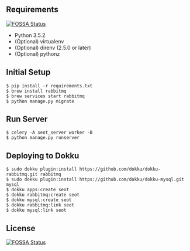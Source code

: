 ## Requirements
[![FOSSA Status](https://app.fossa.io/api/projects/git%2Bgithub.com%2Fshimojo-lab%2Fseot-server.svg?type=shield)](https://app.fossa.io/projects/git%2Bgithub.com%2Fshimojo-lab%2Fseot-server?ref=badge_shield)

- Python 3.5.2
- (Optional) virtualenv
- (Optional) direnv (2.5.0 or later)
- (Optional) pythonz

## Initial Setup

```
$ pip install -r requirements.txt
$ brew install rabbitmq
$ brew services start rabbitmq
$ python manage.py migrate
```

## Run Server

```
$ celery -A seot_server worker -B
$ python manage.py runserver
```

## Deploying to Dokku

```
$ sudo dokku plugin:install https://github.com/dokku/dokku-rabbitmq.git rabbitmq
$ sudo dokku plugin:install https://github.com/dokku/dokku-mysql.git mysql
$ dokku apps:create seot
$ dokku rabbitmq:create seot
$ dokku mysql:create seot
$ dokku rabbitmq:link seot
$ dokku mysql:link seot
```


## License
[![FOSSA Status](https://app.fossa.io/api/projects/git%2Bgithub.com%2Fshimojo-lab%2Fseot-server.svg?type=large)](https://app.fossa.io/projects/git%2Bgithub.com%2Fshimojo-lab%2Fseot-server?ref=badge_large)